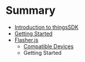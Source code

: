 # Summary

* [Introduction to thingsSDK](README.md)
* [Getting Started](flasher.js/getting_started.md)
* [Flasher.js](methods.md)
   * [Compatible Devices](flasher.js/compatible_devices.md)
   * Getting Started


